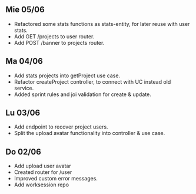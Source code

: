 ## Mie 05/06
- Refactored some stats functions as stats-entity, for later reuse with user stats.
- Add GET /projects to user router.
- Add POST /banner to projects router.

## Ma 04/06
- Add stats projects into getProject use case.
- Refactor createProject controller, to connect with UC instead old service.
- Added sprint rules and joi validation for create & update.

## Lu 03/06
- Add endpoint to recover project users.
- Split the upload avatar functionality into controller & use case.

## Do 02/06
- Add upload user avatar
- Created router for /user
- Improved custom error messages.
- Add worksession repo
